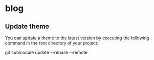 # blog

## Update theme
You can update a theme to the latest version by executing the following command in the root directory of your project:

git submodule update --rebase --remote
